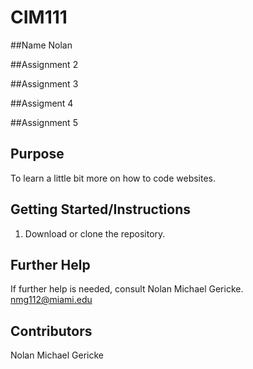 # CIM111

##Name
  Nolan

##Assignment 2

##Assignment 3

##Assigment 4

##Assignment 5

## Purpose
   To learn a little bit more on how to code websites.
   
## Getting Started/Instructions
   1. Download or clone the repository.
   
## Further Help
   If further help is needed, consult Nolan Michael Gericke.
   nmg112@miami.edu
   
## Contributors
   Nolan Michael Gericke
